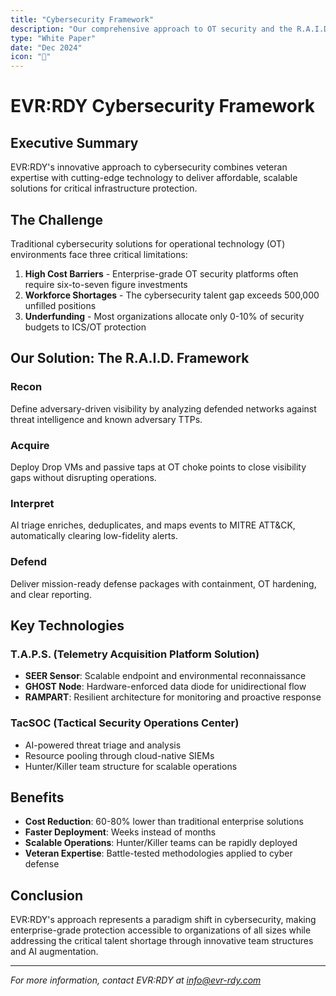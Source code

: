 ```yaml
---
title: "Cybersecurity Framework"
description: "Our comprehensive approach to OT security and the R.A.I.D. methodology"
type: "White Paper"
date: "Dec 2024"
icon: "📄"
---
```


# EVR:RDY Cybersecurity Framework

## Executive Summary

EVR:RDY's innovative approach to cybersecurity combines veteran expertise with cutting-edge technology to deliver affordable, scalable solutions for critical infrastructure protection.

## The Challenge

Traditional cybersecurity solutions for operational technology (OT) environments face three critical limitations:

1. **High Cost Barriers** - Enterprise-grade OT security platforms often require six-to-seven figure investments
2. **Workforce Shortages** - The cybersecurity talent gap exceeds 500,000 unfilled positions
3. **Underfunding** - Most organizations allocate only 0-10% of security budgets to ICS/OT protection

## Our Solution: The R.A.I.D. Framework

### Recon

Define adversary-driven visibility by analyzing defended networks against threat intelligence and known adversary TTPs.

### Acquire

Deploy Drop VMs and passive taps at OT choke points to close visibility gaps without disrupting operations.

### Interpret

AI triage enriches, deduplicates, and maps events to MITRE ATT&CK, automatically clearing low-fidelity alerts.

### Defend

Deliver mission-ready defense packages with containment, OT hardening, and clear reporting.

## Key Technologies

### T.A.P.S. (Telemetry Acquisition Platform Solution)

- **SEER Sensor**: Scalable endpoint and environmental reconnaissance
- **GHOST Node**: Hardware-enforced data diode for unidirectional flow
- **RAMPART**: Resilient architecture for monitoring and proactive response

### TacSOC (Tactical Security Operations Center)

- AI-powered threat triage and analysis
- Resource pooling through cloud-native SIEMs
- Hunter/Killer team structure for scalable operations

## Benefits

- **Cost Reduction**: 60-80% lower than traditional enterprise solutions
- **Faster Deployment**: Weeks instead of months
- **Scalable Operations**: Hunter/Killer teams can be rapidly deployed
- **Veteran Expertise**: Battle-tested methodologies applied to cyber defense

## Conclusion

EVR:RDY's approach represents a paradigm shift in cybersecurity, making enterprise-grade protection accessible to organizations of all sizes while addressing the critical talent shortage through innovative team structures and AI augmentation.

---

*For more information, contact EVR:RDY at <info@evr-rdy.com>*
